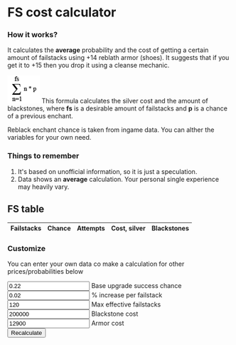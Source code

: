 <link rel="stylesheet" type="text/css" href="style.css">

# FS cost calculator
### How it works?

It calculates the **average** probability and the cost of getting a certain amount of failstacks using +14 reblath armor (shoes). It suggests that if you get it to +15 then you drop it using a cleanse mechanic.

<img id="summ" src="summ.png"> This formula calculates the silver cost and the amount of blackstones, where **fs** is a desirable amount of failstacks and **p** is a chance of a previous enchant.

Reblack enchant chance is taken from ingame data. You can alther the variables for your own need.

### Things to remember

1. It's based on unofficial information, so it is just a speculation.
2. Data shows an **average** calculation. Your personal single experience may heavily vary.


## FS table

<table id="fsTable">
	<thead>
		<tr>
			<th>Failstacks</th>
			<th>Chance</th>
			<th>Attempts</th>
			<th>Cost, silver</th>
			<th>Blackstones</th>
		</tr>
	</thead>
	<tbody id="fsData">
	</tbody>
</table>

### Customize

You can enter your own data co make a calculation for other prices/probabilities below

<input type="text" id="baseVal" name="baseVal" value="0.22"> Base upgrade success chance<br>
<input type="text" id="fsIncrease" name="fsIncrease" value="0.02"> % increase per failstack<br>
<input type="text" id="maxFs" name="maxFs" value="120"> Max effective failstacks<br>
<input type="text" id="stoneCost" name="stoneCost" value="200000"> Blackstone cost<br>
<input type="text" id="armorCost" name="armorCost" value="12900"> Armor cost<br>
<button type="button" id="calculate" onclick="calculate();">Recalculate</button>

<script src="script.js"></script>
